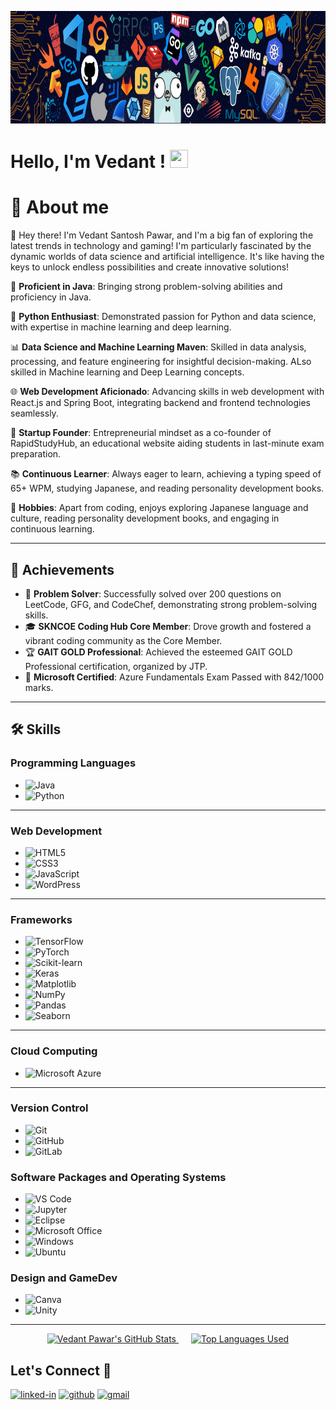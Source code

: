 <p align="center"><img src="https://github.com/abhinav-bohra/abhinav-bohra/blob/main/header.png" width="1380px" height="180px"></p>

# Hello, I'm Vedant ! <img src="https://media.giphy.com/media/hvRJCLFzcasrR4ia7z/giphy.gif" width="29px" height="29px">

# 🚀 About me
👋 Hey there! I'm Vedant Santosh Pawar, and I'm a big fan of exploring the latest trends in technology and gaming! I'm particularly fascinated by the dynamic worlds of data science and artificial intelligence. It's like having the keys to unlock endless possibilities and create innovative solutions!

💼 **Proficient in Java**: Bringing strong problem-solving abilities and proficiency in Java.

🐍 **Python Enthusiast**: Demonstrated passion for Python and data science, with expertise in machine learning and deep learning.

📊 **Data Science and Machine Learning Maven**: Skilled in data analysis, processing, and feature engineering for insightful decision-making. ALso skilled in Machine learning and Deep Learning concepts.

🌐 **Web Development Aficionado**: Advancing skills in web development with React.js and Spring Boot, integrating backend and frontend technologies seamlessly.

🚀 **Startup Founder**: Entrepreneurial mindset as a co-founder of RapidStudyHub, an educational website aiding students in last-minute exam preparation.

📚 **Continuous Learner**: Always eager to learn, achieving a typing speed of 65+ WPM, studying Japanese, and reading personality development books.

🎨 **Hobbies**: Apart from coding, enjoys exploring Japanese language and culture, reading personality development books, and engaging in continuous learning.

<hr>

## 🏅 Achievements

- 🤝 **Problem Solver**: Successfully solved over 200 questions on LeetCode, GFG, and CodeChef, demonstrating strong problem-solving skills.
- 🎓 **SKNCOE Coding Hub Core Member**: Drove growth and fostered a vibrant coding community as the Core Member.
- 🏆 **GAIT GOLD Professional**: Achieved the esteemed GAIT GOLD Professional certification, organized by JTP.
- 💼 **Microsoft Certified**: Azure Fundamentals Exam Passed with 842/1000 marks.

<hr>

## 🛠️ Skills

### Programming Languages
- ![Java](https://img.shields.io/badge/Java-ED8B00?style=for-the-badge&logo=java&logoColor=white)
- ![Python](https://img.shields.io/badge/Python-3776AB?style=for-the-badge&logo=python&logoColor=white)

<hr>

### Web Development
- ![HTML5](https://img.shields.io/badge/HTML5-E34F26?style=for-the-badge&logo=html5&logoColor=white)
- ![CSS3](https://img.shields.io/badge/CSS3-1572B6?style=for-the-badge&logo=css3&logoColor=white)
- ![JavaScript](https://img.shields.io/badge/JavaScript-F7DF1E?style=for-the-badge&logo=javascript&logoColor=black)
- ![WordPress](https://img.shields.io/badge/WordPress-%23117AC9.svg?style=for-the-badge&logo=WordPress&logoColor=white)

<hr>

### Frameworks
- ![TensorFlow](https://img.shields.io/badge/TensorFlow-FF6F00?style=for-the-badge&logo=tensorflow&logoColor=white)
- ![PyTorch](https://img.shields.io/badge/PyTorch-EE4C2C?style=for-the-badge&logo=pytorch&logoColor=white)
- ![Scikit-learn](https://img.shields.io/badge/Scikit_Learn-F7931E?style=for-the-badge&logo=scikit-learn&logoColor=white)
- ![Keras](https://img.shields.io/badge/Keras-D00000?style=for-the-badge&logo=keras&logoColor=white)
- ![Matplotlib](https://img.shields.io/badge/Matplotlib-3776AB?style=for-the-badge&logo=matplotlib&logoColor=white)
- ![NumPy](https://img.shields.io/badge/NumPy-013243?style=for-the-badge&logo=numpy&logoColor=white)
- ![Pandas](https://img.shields.io/badge/Pandas-150458?style=for-the-badge&logo=pandas&logoColor=white)
- ![Seaborn](https://img.shields.io/badge/Seaborn-4EAE4E?style=for-the-badge&logo=seaborn&logoColor=white)

<hr>

### Cloud Computing
- ![Microsoft Azure](https://img.shields.io/badge/Microsoft_Azure-0089D6?style=for-the-badge&logo=microsoft-azure&logoColor=white)

<hr>

### Version Control
- ![Git](https://img.shields.io/badge/Git-F05032?style=for-the-badge&logo=git&logoColor=white)
- ![GitHub](https://img.shields.io/badge/GitHub-181717?style=for-the-badge&logo=github&logoColor=white)
- ![GitLab](https://img.shields.io/badge/GitLab-FCA121?style=for-the-badge&logo=gitlab&logoColor=white)

### Software Packages and Operating Systems
- ![VS Code](https://img.shields.io/badge/VS_Code-007ACC?style=for-the-badge&logo=visual-studio-code&logoColor=white)
- ![Jupyter](https://img.shields.io/badge/Jupyter-F37626?style=for-the-badge&logo=jupyter&logoColor=white)
- ![Eclipse](https://img.shields.io/badge/Eclipse-2C2255?style=for-the-badge&logo=eclipse&logoColor=white)
- ![Microsoft Office](https://img.shields.io/badge/Microsoft_Office-D83B01?style=for-the-badge&logo=microsoft-office&logoColor=white)
- ![Windows](https://img.shields.io/badge/Windows-0078D6?style=for-the-badge&logo=windows&logoColor=white)
- ![Ubuntu](https://img.shields.io/badge/Ubuntu-E95420?style=for-the-badge&logo=ubuntu&logoColor=white)

### Design and GameDev
- ![Canva](https://img.shields.io/badge/Canva-00C4CC?style=for-the-badge&logo=canva&logoColor=white)
- ![Unity](https://img.shields.io/badge/Unity-000000?style=for-the-badge&logo=unity&logoColor=white)

<hr>

<div align="center">
  <a href="https://github.com/VedantPawar19" target="_blank" rel="noopener noreferrer" style="padding: 10px;">
    <img src="https://github-readme-stats.vercel.app/api?username=VedantPawar19&show_icons=true&theme=dark&hide_border=true&count_private=true" alt="Vedant Pawar's GitHub Stats" style="width: auto; height: 200px;">
  </a>

  <a href="https://github.com/VedantPawar19?tab=repositories" target="_blank" rel="noopener noreferrer" style="padding: 10px;">
    <img src="https://github-readme-stats.vercel.app/api/top-langs/?username=VedantPawar19&layout=compact&theme=dark&hide_border=true" alt="Top Languages Used" style="width: auto; height: 200px;">
  </a>
</div>

## Let's Connect 🤝 <br>

[![linked-in](https://img.shields.io/badge/Linked_In-0077B5?style=for-the-badge&logo=LinkedIn&logoColor=white)](https://www.linkedin.com/in/VedantPawar1910/)
[![github](https://img.shields.io/badge/GitHub-000000?style=for-the-badge&logo=GitHub&logoColor=white)](https://github.com/VedantPawar19)
[![gmail](https://img.shields.io/badge/Gmail-D14836?style=for-the-badge&logo=Gmail&logoColor=white)](mailto:vedantspawar1910@gmail.com)
